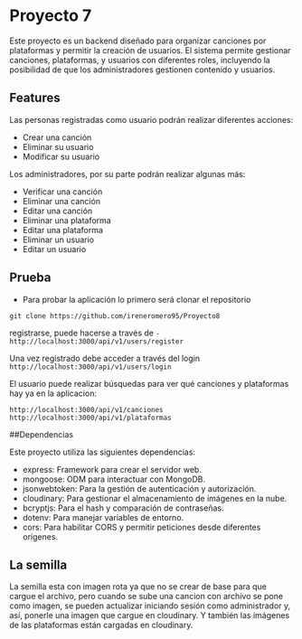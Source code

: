 # Proyecto 7

Este proyecto es un backend diseñado para organizar canciones por plataformas y permitir la creación de usuarios. El sistema permite gestionar canciones, plataformas, y usuarios con diferentes roles, incluyendo la posibilidad de que los administradores gestionen contenido y usuarios.

## Features

Las personas registradas como usuario podrán realizar diferentes acciones:

- Crear una canción
- Eliminar su usuario
- Modificar su usuario


Los administradores, por su parte podrán realizar algunas más:

-  Verificar una canción
-  Eliminar una canción
-  Editar una canción
-  Eliminar una plataforma
-  Editar una plataforma
-  Eliminar un usuario
-  Editar un usuario

## Prueba

- Para probar la aplicación lo primero será clonar el repositorio

``git clone https://github.com/ireneromero95/Proyecto8 ``



registrarse, puede hacerse a través de `` - http://localhost:3000/api/v1/users/register ``

Una vez registrado debe acceder a través del login ``  http://localhost:3000/api/v1/users/login ``

El usuario puede realizar búsquedas para ver qué canciones y plataformas hay ya en la aplicacion: 

`` http://localhost:3000/api/v1/canciones
  http://localhost:3000/api/v1/plataformas
``

##Dependencias

Este proyecto utiliza las siguientes dependencias:

- express: Framework para crear el servidor web.
- mongoose: ODM para interactuar con MongoDB.
- jsonwebtoken: Para la gestión de autenticación y autorización.
- cloudinary: Para gestionar el almacenamiento de imágenes en la nube.
- bcryptjs: Para el hash y comparación de contraseñas.
- dotenv: Para manejar variables de entorno.
- cors: Para habilitar CORS y permitir peticiones desde diferentes orígenes.
  
## La semilla

La semilla esta con imagen rota ya que no se crear de base para que cargue el archivo, pero cuando se sube una cancion con archivo se pone como imagen, se pueden actualizar iniciando sesión como administrador y, así, ponerle una imagen que cargue en cloudinary. Y también las imágenes de las plataformas están cargadas en cloudinary.
